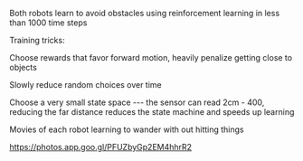 
Both robots learn to avoid obstacles using reinforcement learning in less than 1000 time steps


Training tricks:

Choose rewards that favor forward motion, heavily penalize getting close to objects

Slowly reduce random choices over time

Choose a very small state space 
--- the sensor can read 2cm - 400, reducing the far distance reduces the state machine and speeds up learning



Movies of each robot learning to wander with out hitting things

https://photos.app.goo.gl/PFUZbyGp2EM4hhrR2


